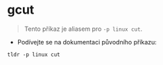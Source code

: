 # gcut

> Tento příkaz je aliasem pro `-p linux cut`.

- Podívejte se na dokumentaci původního příkazu:

`tldr -p linux cut`
